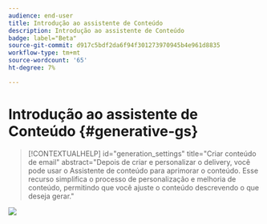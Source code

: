 ```yaml
---
audience: end-user
title: Introdução ao assistente de Conteúdo
description: Introdução ao assistente de Conteúdo
badge: label="Beta"
source-git-commit: d917c5bdf2da6f94f301273970945b4e961d8835
workflow-type: tm+mt
source-wordcount: '65'
ht-degree: 7%

---
```



# Introdução ao assistente de Conteúdo {#generative-gs}

>[!CONTEXTUALHELP]
>id="generation_settings"
>title="Criar conteúdo de email"
>abstract="Depois de criar e personalizar o delivery, você pode usar o Assistente de conteúdo para aprimorar o conteúdo. Esse recurso simplifica o processo de personalização e melhoria de conteúdo, permitindo que você ajuste o conteúdo descrevendo o que deseja gerar."

![](assets/gs-genai.png)
